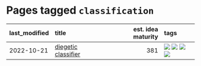 # Pages tagged `classification`

|last_modified|title|est. idea maturity|tags
|:---|:---|---:|:---|
|2022-10-21|[diegetic classifier](../diegetic-classifier.md)|381|[![](https://img.shields.io/badge/tag-audio-e839f4)](../tags/audio.md) [![](https://img.shields.io/badge/tag-classification-b08442)](../tags/classification.md) [![](https://img.shields.io/badge/tag-experimental-869bd0)](../tags/experimental.md) [![](https://img.shields.io/badge/tag-text_to_sound-e6ab9)](../tags/text_to_sound.md)|